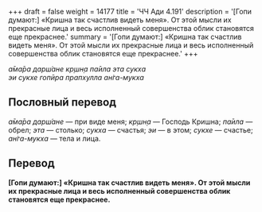 +++
draft = false
weight = 14177
title = 'ЧЧ Ади 4.191'
description = '[Гопи думают:] «Кришна так счастлив видеть меня». От этой мысли их прекрасные лица и весь исполненный совершенства облик становятся еще прекраснее.'
summary = '[Гопи думают:] «Кришна так счастлив видеть меня». От этой мысли их прекрасные лица и весь исполненный совершенства облик становятся еще прекраснее.'
+++

_а̄ма̄ра дарш́ане кр̣шн̣а па̄ила эта сукха  
эи сукхе гопӣра прапхулла ан̇га-мукха_

## Пословный перевод

_а̄ма̄ра_ _дарш́ане_ — при виде меня; _кр̣шн̣а_ — Господь Кришна; _па̄ила_ — обрел; _эта_ — столько; _сукха_ — счастья; _эи_ — в этом; _сукхе_ — счастье; _ан̇га_\-_мукха_ — тела и лица.

## Перевод

**\[Гопи думают:\] «Кришна так счастлив видеть меня». От этой мысли их прекрасные лица и весь исполненный совершенства облик становятся еще прекраснее.**
